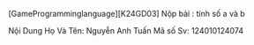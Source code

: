 [GameProgramminglanguage][K24GD03]
Nộp bài : tính số a và b

Nội Dung
Họ Và Tên: Nguyễn Anh Tuấn
Mã số Sv:  124010124074
